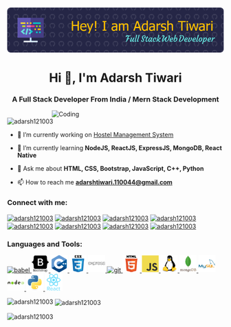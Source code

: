![MasterHead](https://github.com/Adarsh121003/Adarsh121003/blob/main/img.png)
<h1 align="center">Hi 👋, I'm Adarsh Tiwari</h1>
<h3 align="center">A Full Stack Developer From India / Mern Stack Development</h3>

<img align="right" alt="Coding" width="400" src="https://cdn.dribbble.com/users/1162077/screenshots/3848914/programmer.gif">

<p align="left"> <img src="https://komarev.com/ghpvc/?username=adarsh121003&label=Profile%20views&color=0e75b6&style=flat" alt="adarsh121003" /> </p>

- 🔭 I’m currently working on [Hostel Management System](https://github.com/kunal-2002/hostel-management-system)

- 🌱 I’m currently learning **NodeJS, ReactJS, ExpressJS, MongoDB, React Native**

- 💬 Ask me about **HTML, CSS, Bootstrap, JavaScript, C++, Python**

- 📫 How to reach me **adarshtiwari.110044@gmail.com**

<h3 align="left">Connect with me:</h3>
<p align="left">
<a href="https://twitter.com/adarsh121003" target="blank"><img align="center" src="https://raw.githubusercontent.com/rahuldkjain/github-profile-readme-generator/master/src/images/icons/Social/twitter.svg" alt="adarsh121003" height="30" width="40" /></a>
<a href="https://linkedin.com/in/adarsh121003" target="blank"><img align="center" src="https://raw.githubusercontent.com/rahuldkjain/github-profile-readme-generator/master/src/images/icons/Social/linked-in-alt.svg" alt="adarsh121003" height="30" width="40" /></a>
<a href="https://stackoverflow.com/users/adarsh121003" target="blank"><img align="center" src="https://raw.githubusercontent.com/rahuldkjain/github-profile-readme-generator/master/src/images/icons/Social/stack-overflow.svg" alt="adarsh121003" height="30" width="40" /></a>
<a href="https://instagram.com/adarsh121003" target="blank"><img align="center" src="https://raw.githubusercontent.com/rahuldkjain/github-profile-readme-generator/master/src/images/icons/Social/instagram.svg" alt="adarsh121003" height="30" width="40" /></a>
<a href="https://www.codechef.com/users/adarsh121003" target="blank"><img align="center" src="https://cdn.jsdelivr.net/npm/simple-icons@3.1.0/icons/codechef.svg" alt="adarsh121003" height="30" width="40" /></a>
<a href="https://www.hackerrank.com/adarsh121003" target="blank"><img align="center" src="https://raw.githubusercontent.com/rahuldkjain/github-profile-readme-generator/master/src/images/icons/Social/hackerrank.svg" alt="adarsh121003" height="30" width="40" /></a>
<a href="https://codeforces.com/profile/adarsh121003" target="blank"><img align="center" src="https://raw.githubusercontent.com/rahuldkjain/github-profile-readme-generator/master/src/images/icons/Social/codeforces.svg" alt="adarsh121003" height="30" width="40" /></a>
<a href="https://www.leetcode.com/adarsh121003" target="blank"><img align="center" src="https://raw.githubusercontent.com/rahuldkjain/github-profile-readme-generator/master/src/images/icons/Social/leet-code.svg" alt="adarsh121003" height="30" width="40" /></a>
</p>

<h3 align="left">Languages and Tools:</h3>
<p align="left"> <a href="https://babeljs.io/" target="_blank" rel="noreferrer"> <img src="https://www.vectorlogo.zone/logos/babeljs/babeljs-icon.svg" alt="babel" width="40" height="40"/> </a> <a href="https://getbootstrap.com" target="_blank" rel="noreferrer"> <img src="https://raw.githubusercontent.com/devicons/devicon/master/icons/bootstrap/bootstrap-plain-wordmark.svg" alt="bootstrap" width="40" height="40"/> </a> <a href="https://www.w3schools.com/cpp/" target="_blank" rel="noreferrer"> <img src="https://raw.githubusercontent.com/devicons/devicon/master/icons/cplusplus/cplusplus-original.svg" alt="cplusplus" width="40" height="40"/> </a> <a href="https://www.w3schools.com/css/" target="_blank" rel="noreferrer"> <img src="https://raw.githubusercontent.com/devicons/devicon/master/icons/css3/css3-original-wordmark.svg" alt="css3" width="40" height="40"/> </a> <a href="https://expressjs.com" target="_blank" rel="noreferrer"> <img src="https://raw.githubusercontent.com/devicons/devicon/master/icons/express/express-original-wordmark.svg" alt="express" width="40" height="40"/> </a> <a href="https://git-scm.com/" target="_blank" rel="noreferrer"> <img src="https://www.vectorlogo.zone/logos/git-scm/git-scm-icon.svg" alt="git" width="40" height="40"/> </a> <a href="https://www.w3.org/html/" target="_blank" rel="noreferrer"> <img src="https://raw.githubusercontent.com/devicons/devicon/master/icons/html5/html5-original-wordmark.svg" alt="html5" width="40" height="40"/> </a> <a href="https://developer.mozilla.org/en-US/docs/Web/JavaScript" target="_blank" rel="noreferrer"> <img src="https://raw.githubusercontent.com/devicons/devicon/master/icons/javascript/javascript-original.svg" alt="javascript" width="40" height="40"/> </a> <a href="https://www.linux.org/" target="_blank" rel="noreferrer"> <img src="https://raw.githubusercontent.com/devicons/devicon/master/icons/linux/linux-original.svg" alt="linux" width="40" height="40"/> </a> <a href="https://www.mongodb.com/" target="_blank" rel="noreferrer"> <img src="https://raw.githubusercontent.com/devicons/devicon/master/icons/mongodb/mongodb-original-wordmark.svg" alt="mongodb" width="40" height="40"/> </a> <a href="https://www.mysql.com/" target="_blank" rel="noreferrer"> <img src="https://raw.githubusercontent.com/devicons/devicon/master/icons/mysql/mysql-original-wordmark.svg" alt="mysql" width="40" height="40"/> </a> <a href="https://nodejs.org" target="_blank" rel="noreferrer"> <img src="https://raw.githubusercontent.com/devicons/devicon/master/icons/nodejs/nodejs-original-wordmark.svg" alt="nodejs" width="40" height="40"/> </a> <a href="https://www.python.org" target="_blank" rel="noreferrer"> <img src="https://raw.githubusercontent.com/devicons/devicon/master/icons/python/python-original.svg" alt="python" width="40" height="40"/> </a> <a href="https://reactjs.org/" target="_blank" rel="noreferrer"> <img src="https://raw.githubusercontent.com/devicons/devicon/master/icons/react/react-original-wordmark.svg" alt="react" width="40" height="40"/> </a> </p>

<p><img align="left" src="https://github-readme-stats.vercel.app/api/top-langs?username=adarsh121003&show_icons=true&locale=en&layout=compact" alt="adarsh121003" /></p>

<p>&nbsp;<img align="center" src="https://github-readme-stats.vercel.app/api?username=adarsh121003&show_icons=true&locale=en" alt="adarsh121003" /></p>

<p><img align="center" src="https://github-readme-streak-stats.herokuapp.com/?user=adarsh121003&" alt="adarsh121003" /></p>
